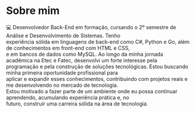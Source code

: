 <h1>Sobre mim</h1>
    <text>💻 Desenvolvedor Back-End em formação, cursando o 2º semestre de Análise e Desenvolvimento de Sistemas. Tenho <br>
        experiência sólida em linguagens de back-end como C#, Python e Go, além de conhecimentos em front-end com HTML e CSS, <br>
        e em bancos de dados como MySQL. Ao longo da minha jornada acadêmica na Etec e Fatec, desenvolvi um forte interesse pela <br>
        programação e pela construção de soluções tecnológicas. Estou buscando minha primeira oportunidade profissional para <br>
        aplicar e expandir esses conhecimentos, contribuindo com projetos reais e me desenvolvendo no mercado de tecnologia. <br>
        Estou motivado a fazer parte de um ambiente onde eu possa continuar aprendendo, acumulando experiência prática e, no <br>
        futuro, construir uma carreira sólida na área de tecnologia.</text>
